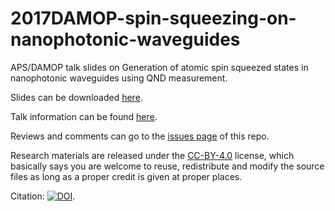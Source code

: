 # 2017DAMOP-spin-squeezing-on-nanophotonic-waveguides
APS/DAMOP talk slides on Generation of atomic spin squeezed states in nanophotonic waveguides using QND measurement.

Slides can be downloaded [here](https://github.com/i2000s/2017DAMOP-spin-squeezing-on-nanophotonic-waveguides/releases).

Talk information can be found [here](https://purl.org/qxd/en/2017/06/04/damop-2017-talk.html).

Reviews and comments can go to the [issues page](https://github.com/i2000s/2017DAMOP-spin-squeezing-on-nanophotonic-waveguides/issues) of this repo. 

Research materials are released under the [CC-BY-4.0](https://creativecommons.org/licenses/by/4.0/) license, which basically says you are welcome to reuse, redistribute and modify the source files as long as a proper credit is given at proper places.

Citation: [![DOI](https://zenodo.org/badge/93832855.svg)](https://zenodo.org/badge/latestdoi/93832855).
